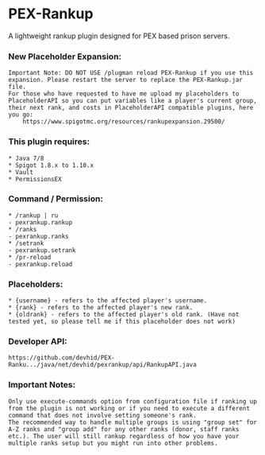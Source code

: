 # PEX-Rankup
A lightweight rankup plugin designed for PEX based prison servers.

### New Placeholder Expansion:
    Important Note: DO NOT USE /plugman reload PEX-Rankup if you use this expansion. Please restart the server to replace the PEX-Rankup.jar file.
    For those who have requested to have me upload my placeholders to PlaceholderAPI so you can put variables like a player's current group, their next rank, and costs in PlaceholderAPI compatible plugins, here you go:
        https://www.spigotmc.org/resources/rankupexpansion.29500/

### This plugin requires:

    * Java 7/8
    * Spigot 1.8.x to 1.10.x
    * Vault
    * PermissionsEX

### Command / Permission:

    * /rankup | ru
    - pexrankup.rankup
    * /ranks
    - pexrankup.ranks
    * /setrank
    - pexrankup.setrank
    * /pr-reload
    - pexrankup.reload

### Placeholders:

    * {username} - refers to the affected player's username.
    * {rank} - refers to the affected player's new rank.
    * {oldrank} - refers to the affected player's old rank. (Have not tested yet, so please tell me if this placeholder does not work)

### Developer API:

    https://github.com/devhid/PEX-Ranku.../java/net/devhid/pexrankup/api/RankupAPI.java

### Important Notes:

    Only use execute-commands option from configuration file if ranking up from the plugin is not working or if you need to execute a different command that does not involve setting someone's rank.
    The recommended way to handle multiple groups is using "group set" for A-Z ranks and "group add" for any other ranks (donor, staff ranks etc.). The user will still rankup regardless of how you have your multiple ranks setup but you might run into other problems.
